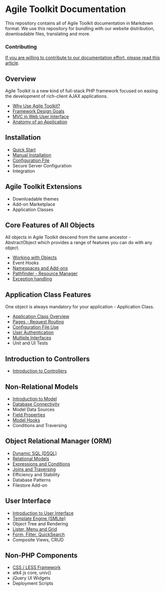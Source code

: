 Agile Toolkit Documentation
====

This repository contains all of Agile Toolkit documentation in Markdown format. We use this repository for bundling with our website distribution, downloadable files, translating and more. 

### Contributing
[If you are willing to contribute to our documentation effort, please read this article](contribute.md).

Overview
----
Agile Toolkit is a new kind of full-stack PHP framework focused on easing the development of rich-client AJAX applications.

 * [Why Use Agile Toolkit?](overview/why-use.md "Why Use Agile Toolkit?")
 * [Framework Design Goals](overview/design.md "Framework Design Goals")
 * [MVC in Web User Interface](overview/mvc.md "MVC in Web User Interface")
 * [Anatomy of an Application](overview/application.md "Anatomy of an Application")

Installation
----
 * [Quick Start](installation/quick-start.md "Quick Start")
 * [Manual Installation](installation/manual-installation.md "Manual Installation")
 * [Configuration File](installation/configuration-file.md "Configuration File")
 * Secure Server Configuration
 * Integration

Agile Toolkit Extensions
----
 * Downloadable themes
 * Add-on Marketplace
 * Application Classes
 
Core Features of All Objects
----
All objects in Agile Toolkit descend from the same ancestor - AbstractObject which provides a range of features you can do with any object.

 * [Working with Objects](core-features-of-all-objects/working-with-objects.md "Working with Objects")
 * Event Hooks
 * [Namespaces and Add-ons](core-features-of-all-objects/namespaces-and-addons.md "Namespaces and Add-ons")
 * [Pathfinder - Resource Manager](core-features-of-all-objects/pathfinder-resource-manager.md "Pathfinder - Resource Manager")
 * [Exception handling](core-features-of-all-objects/exception-handling.md "Exception handling")

Application Class Features
----
One object is always mandatory for your application - Application Class.

 * [Application Class Overview](application-class-features/api-classes.md "Application Class Overview")
 * [Pages - Request Routing](application-class-features/pages-request-routing.md "Pages - Request Routing")
 * [Configuration File Use](application-class-features/configuration.md "Configuration File Use")
 * [User Authentication](application-class-features/authentication.md "User Authentication")
 * [Multiple Interfaces](application-class-features/multiple-interfaces.md "Multiple Interfaces")
 * Unit and UI Tests

Introduction to Controllers
----
 * [Introduction to Controllers](introduction-to-controllers/introduction-to-controllers.md "Introduction to Controllers")

Non-Relational Models
----
 * [Introduction to Model](non-relational-models/introduction-to-model.md "Introduction to Model")
 * [Database Connectivity](non-relational-models/database-connectivity.md "Database Connectivity")
 * Model Data Sources
 * [Field Properties](non-relational-models/field-properties.md "Field Properties")
 * [Model Hooks](non-relational-models/model-hooks.md "Model Hooks")
 * Conditions and Traversing
 
Object Relational Manager (ORM)
----
 * [Dynamic SQL (DSQL)](object-relational-mapper/dsql.md "Dynamic SQL (DSQL)")
 * [Relational Models](object-relational-mapper/relational-models.md "Relational Models")
 * [Expressions and Conditions](object-relational-mapper/expressions-and-conditions.md "Expressions and Conditions")
 * [Joins and Traversing](object-relational-mapper/joins-and-traversing.md "Joins and Traversing")
 * Efficiency and Stability
 * Database Patterns
 * Filestore Add-on
 
User Interface
----
 * [Introduction to User Interface](user-interface/intro.md "Introduction to Views")
 * [Template Engine (SMLite)](user-interface/template-engine.md "Template Engine (SMLite)")
 * Object Tree and Rendering
 * [Lister, Menu and Grid](user-interface/lister-menu-and-grid.md "Lister, Menu and Grid")
 * [Form, Filter, QuickSearch](user-interface/form-filter-quicksearch.md "Form, Filter, QuickSearch")
 * Composite Views, CRUD
 
Non-PHP Components
----
 * [CSS / LESS Framework](non-php-components/css-less-framework.md "CSS / LESS Framework")
 * atk4 js core, univ()
 * jQuery UI Widgets
 * Deployment Scripts


